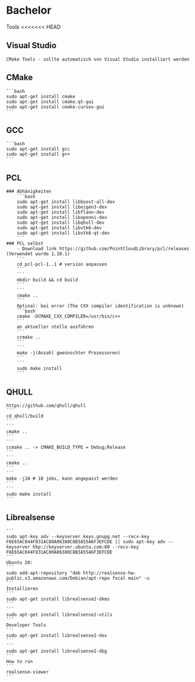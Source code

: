 # Bachelor

Tools
<<<<<<< HEAD
## Visual Studio
    CMake Tools - sollte automatisch von Visual Studio installiert werden
## CMake
    ```bash
    sudo apt-get install cmake
    sudo apt-get install cmake.qt-gui
    sudo apt-get install cmake-curses-gui
    ```
## GCC
    ```bash
    sudo apt-get install gcc
    sudo apt-get install g++
    ```
## PCL
    ### Abhänigkeiten
        ```bash
        sudo apt-get install libboost-all-dev
        sudo apt-get install libeigen3-dev
        sudo apt-get install libflann-dev
        sudo apt-get install libopenni-dev 
        sudo apt-get install libqhull-dev
        sudo apt-get install libvtk6-dev
        sudo apt-get install libvtk6-qt-dev
        ```
    ### PCL selbst
        - Download link https://github.com/PointCloudLibrary/pcl/releases (Verwendet wurde 1.10.1)
        ```
        cd pcl-pcl-1..1 # version anpassen
        ```
        ```
        mkdir build && cd build
        ```
        ```
        cmake ..
        ```
        Optinal: bei error (The CXX compiler identification is unknown)
        ```bash
        cmake -DCMAKE_CXX_COMPILER=/usr/bin/c++ 
        ```
        an aktueller stelle ausführen
        ```
        ccmake ..
        ```
        ```
        make -j(Anzahl gweünschter Prozessoren)
        ```
        ```
        sudo make install
        ```
## QHULL
    https://github.com/qhull/qhull
    ```
    cd qhull/build
    ```
    ```
    cmake ..
    ```
    ```
    ccmake .. -> CMAKE_BUILD_TYPE = Debug;Release
    ```
    ```
    cmake ..
    ```
    ```
    make -j10 # 10 jobs, kann angepasst werden
    ```
    ```
    sudo make install   
    ```
## Librealsense
    ```
    sudo apt-key adv --keyserver keys.gnupg.net --recv-key F6E65AC044F831AC80A06380C8B3A55A6F3EFCDE || sudo apt-key adv --keyserver hkp://keyserver.ubuntu.com:80 --recv-key F6E65AC044F831AC80A06380C8B3A55A6F3EFCDE
    ```
    Ubuntu 20: 
    ```
    sudo add-apt-repository "deb http://realsense-hw-public.s3.amazonaws.com/Debian/apt-repo focal main" -u
    ```
    Installieren
    ```
    sudo apt-get install librealsense2-dkms
    ```
    ```
    sudo apt-get install librealsense2-utils
    ```
    Developer Tools
    ```
    sudo apt-get install librealsense2-dev
    ```
    ```
    sudo apt-get install librealsense2-dbg
    ```
    How to run
    ```
    realsense-viewer
    ```